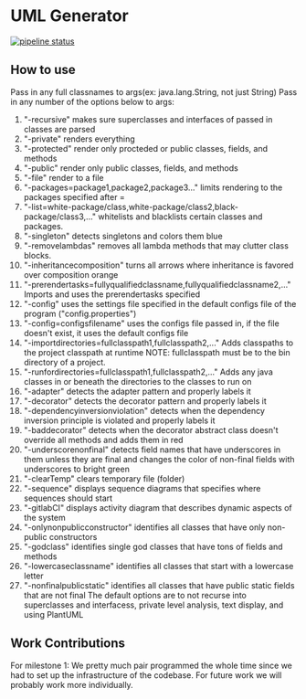 # UML Generator

[![pipeline status](https://ada.csse.rose-hulman.edu/choid/uml-generator/badges/master/pipeline.svg)](https://ada.csse.rose-hulman.edu/choid/uml-generator/commits/master)

## How to use

Pass in any full classnames to args(ex: java.lang.String, not just String)
Pass in any number of the options below to args:
1.  "-recursive" makes sure superclasses and interfaces of passed in classes are parsed
2.  "-private" renders everything
3.  "-protected" render only procteded or public classes, fields, and methods
4.  "-public" render only public classes, fields, and methods
5.  "-file" render to a file
6.  "-packages=package1,package2,package3..." limits rendering to the packages specified after =
7.  "-list=white-package/class,white-package/class2,black-package/class3,..." whitelists and blacklists certain classes and packages.
8.  "-singleton" detects singletons and colors them blue
9.  "-removelambdas" removes all lambda methods that may clutter class blocks.
10. "-inheritancecomposition" turns all arrows where inheritance is favored over composition orange
11. "-prerendertasks=fullyqualifiedclassname,fullyqualifiedclassname2,..." Imports and uses the prerendertasks specified
12. "-config" uses the settings file specified in the default configs file of the program ("config.properties")
13. "-config=configsfilename" uses the configs file passed in, if the file doesn't exist, it uses the default configs file
14. "-importdirectories=fullclasspath1,fullclasspath2,..." Adds classpaths to the project classpath at runtime NOTE: fullclasspath must be to the bin directory of a project.
15. "-runfordirectories=fullclasspath1,fullclasspath2,..." Adds any java classes in or beneath the directories to the classes to run on
16. "-adapter" detects the adapter pattern and properly labels it
17. "-decorator" detects the decorator pattern and properly labels it
18. "-dependencyinversionviolation" detects when the dependency inversion principle is violated and properly labels it
19. "-baddecorator" detects when the decorator abstract class doesn't override all methods and adds them in red
20. "-underscorenonfinal" detects field names that have underscores in them unless they are final and changes the color of non-final fields with underscores to bright green
21. "-clearTemp" clears temporary file (folder)
22. "-sequence" displays sequence diagrams that specifies where sequences should start
23. "-gitlabCI" displays activity diagram that describes dynamic aspects of the system
24. "-onlynonpublicconstructor" identifies all classes that have only non-public constructors
25. "-godclass" identifies single god classes that have tons of fields and methods
26. "-lowercaseclassname" identifies all classes that start with a lowercase letter
27. "-nonfinalpublicstatic" identifies all classes that have public static fields that are not final
The default options are to not recurse into superclasses and interfacess, private level analysis, text display, and using PlantUML

## Work Contributions

For milestone 1:
We pretty much pair programmed the whole time since we had to set up the infrastructure of the codebase. For future work we will probably work more individually.